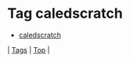 <!--
title: Tag caledscratch
date: 2020-06-28T15:26:59.736Z
tags:
-->
# Tag caledscratch

 * [caledscratch](92220151629.md)

| [Tags](tags.md) | [Top](index.md) |
